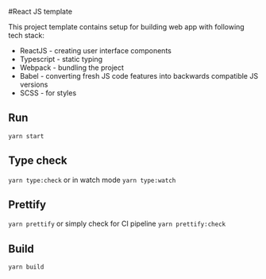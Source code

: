 #React JS template

This project template contains setup for building web app with following tech stack:

- ReactJS - creating user interface components
- Typescript - static typing
- Webpack - bundling the project
- Babel - converting fresh JS code features into backwards compatible JS versions
- SCSS - for styles

## Run

`yarn start`

## Type check

`yarn type:check` or in watch mode `yarn type:watch`

## Prettify

`yarn prettify` or simply check for CI pipeline `yarn prettify:check`

## Build

`yarn build`
